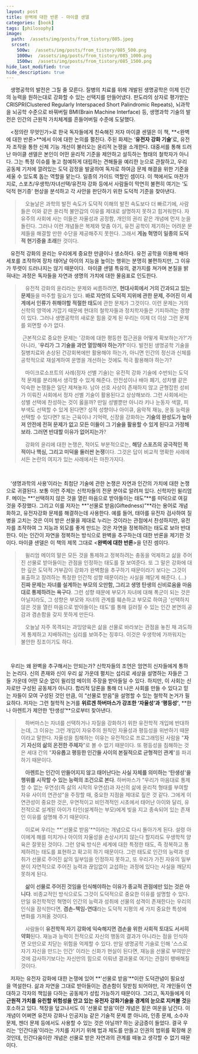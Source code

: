 ```yaml
---
layout: post
title: 완벽에 대한 반론 - 마이클 샌델
categories: [book]
tags: [philosophy]
image:
  path:  /assets/img/posts/from_tistory/085.jpeg
  srcset:
    500w:  /assets/img/posts/from_tistory/085_500.png
    1000w:  /assets/img/posts/from_tistory/085_1000.png
    1500w:  /assets/img/posts/from_tistory/085_1500.png
hide_last_modified: true
hide_description: true
---
```


  


  


  


   생명공학의 발전은 그칠 줄 모른다. 질병의 치료를 위해 개발된 생명공학은 이제 인간의 능력을 원하는대로 강화할 수 있는 선택지를 만들어냈다. 판도라의 상자로 평가받는 CRISPR(Clustered Regularly Interspaced Short Palindromic Repeats), 뇌과학을 뇌공학 수준으로 바꿔버릴 BMI(Brain Machine Interface) 등, 생명과학 기술의 발전은 인간의 근원적 가치체계를 흔들어버릴 수준에 도달했다.

  


   <정의란 무엇인가\>로 한국 독자들에게 친숙해진 저자 마이클 센델은 이 책, **<완벽에 대한 반론\>**에서 이에 대한 논의를 펼친다. 주된 화제는 ‘**유전자 강화 기술**’로, 유전자 조작을 통한 신체 기능 개선이 불러오는 윤리적 논쟁을 소개한다. 대중서를 통해 드러난 마이클 센델은 본인이 어떤 윤리적 기준을 제안하고 설득하는 형태의 철학자가 아니다. 그는 특정 이슈를 놓고 첨예하게 대립하는 견해들을 예리한 눈으로 관찰하고, 우리 공동체 기저에 깔려있는 도덕 감정을 발굴하여 독자로 하여금 문제 해결을 위한 기준을 세울 수 있도록 돕는 역할을 맡는다. 일종의 가이드 역할인 셈이다. 이 책에서도 마찬가지로, 스포츠/우생학/자녀선택/유전자 강화 등에서 사람들이 막연히 불편히 여기는 ‘도덕적 현기증’ 현상을 분석하고 각 사안을 판단하기 위한 도덕적 기준을 찾아낸다.

  


>   오늘날은 과학의 발전 속도가 도덕적 이해의 발전 속도보다 더 빠르기에, 사람들은 이와 같은 윤리적 불안감의 이유를 제대로 설명하지 못하고 힘겨워한다. 자유주의 사회에 사는 이들은 자율성과 공정함, 개인의 권리 같은 개념에 먼저 눈을 돌린다. 그러나 이런 개념들은 복제와 맞춤 아기, 유전 공학이 제기하는 어려운 문제들을 해결할 만한 수단을 제공해주지 못한다. 그래서 **게놈 혁명이 일종의 도덕적 현기증을 초래**한 것이다.

  


   유전적 강화의 윤리는 우리에게 중요한 만큼이나 생소하다. 유전 공학을 이용해 배아세포를 조작하여 장차 태어날 아이의 지능을 높이는 행위는 분명히 불편하지만, 그 이유가 뚜렷이 드러나지는 않기 때문이다.  마이클 샌델 특유의, 곁가지를 쳐가며 본질을 밝혀내는 과정은 독자들을 자연과 생명의 가치에 대한 물음표로 인도한다.

  


>   유전적 강화의 윤리라는 문제와 씨름하려면, **현대사회에서 거의 간과되고 있는 문제**들을 마주할 필요가 있다. **바로 자연의 도덕적 지위에 관한 문제, 주어진 이 세계에서 인류가 취해야할 적절한 태도**에 관한 문제가 그것이다. 이런 문제는 거의 신학의 영역에 가깝기 때문에 현대의 철학자들과 정치학자들은 기피하려는 경향이 있다. 그러나 생명공학의 새로운 힘을 갖게 된 우리는 이제 더 이상 그런 문제를 외면할 수가 없다.
>
>   근본적으로 중요한 문제는 '강화에 대한 평등한 접근권을 어떻게 확보하는가?'가 아니라, '**우리가 그 기술을 과연 열망해야 하는가?**'이다. 발전된 생명공학 기술을 질병치료와 손상된 건강회복에만 활용해야 하는가, 아니면 인간의 정신과 신체를 공학적으로 재설계하여 운명을 개선하는 것에도 적극 활용해야 하는가?
>
>    마이크로소프트의 사례(정자 선별 기술)는 유전적 강화 기술에 수반되는 도덕적 문제를 분리해서 생각할 수 있게 해준다. 안전성이나 배아 폐기, 성차별 같은 익숙한 논쟁들은 일단 제쳐놓자. 남아 선호 사상이 존재하지 않고 균형잡힌 성비가 이뤄진 사회에서 정자 선별 기술이 활용된다고 상상해보라. 그런 사회에서는 성별 선택에 찬성하는 것이 옳을까? 만일 성별뿐만 아니라 키나 눈동자 색깔, 피부색도 선택할 수 있게 된다면? 성적 성향이나 아이큐, 음악적 재능, 운동 능력을 선택할 수 있다면? 또는 근육이나 기억력, 신장을 강화하는 **기술의 완성도가 높아져 안전에 전혀 문제가 없고 모든 이들이 그 기술을 활용할 수 있게 된다고 가정해보라. 그러면 반대할 이유가 없어지는가**?
>
>   강화의 윤리에 대한 논쟁은, 적어도 부분적으로는, **해당 스포츠의 궁극적인 목적이나 핵심, 그리고 미덕을 둘러싼 논쟁**이다. 그것은 답이 비교적 명확한 사례에서든 논란의 여지가 있는 사례에서든 마찬가지다.

  

   ‘생명과학의 사용’이라는 최첨단 기술에 관한 논쟁은 자연과 인간의 가치에 대한 논쟁으로 귀결된다. 보통 이런 주제는 신학자들의 전문 분야로 알려져 있다. 신학자인 윌리엄 F. 메이는 **“선택하지 않은 것을 열린 마음으로 받아들이는 태도”**를 미덕으로 여길 것을 주장했다. 그리고 이를 저자는 **“선물로 받음(Giftedness)”**라는 용어로 개념화하고, 유전자강화 문제를 해결하는데 사용한다. 예를 들어, 태아를 유전자 검사하여 질병을 고치는 것은 이미 받은 선물을 제대로 누리는 것이라는 관점에서 찬성하지만, 유전자를 조작하여 그 지능과 외모를 좋게 만드는 것은 자연을 정복하려는 태도로 보아 반대한다. 이는 인간이 자연을 정복하는 방식으로 완벽을 추구하는데 대한 반론을 제기한 것이다. 마이클 샌델은 이 책의 제목 그대로 <**완벽에 대한 반론**\>을 던진 셈이다.

  


>   윌리엄 메이의 말은 모든 것을 통제하고 정복하려는 충동을 억제하고 삶을 주어진 선물로 받아들이는 관점을 인정하는 태도를 잘 보여준다. 또 그 말은 강화에 대한 깊은 도덕적 거부감이 강화가 완벽함을 추구하기 때문이라기 보다는 그것이 표출하고 장려하는 특정한 인간적 성향 때문이라는 사실을 꺠닫게 해준다. (...) **진짜 문제는 자녀를 설계하는 부모의 오만함, 그리고 생명 탄생의 신비로움을 마음대로 통제하려는 욕구다**. 그런 성향 때문에 부모가 자녀에 대해 폭군이 되는 것은 아닐지라도, 그 성향은 부모와 자녀의 관계를 훼손하고 부모로 하여금 '선택하지 않은 것을 열린 마음으로 받아들이는 태도'를 통해 길러질 수 있는 인간 본연의 공감과 겸손함을 갖지 못하게 만든다.
>
>   오늘날 자주 목격되는 과잉양육은 삶을 선물로 바라보는 관점을 놓친 채 과도하게 통제하고 지배하려는 심리를 보여주는 징후다. 이것은 우생학에 가까워지는 불안한 징조이기도 하다.

 

   우리는 왜 완벽을 추구해서는 안되는가? 신학자들의 조언은 엄연히 신자들에게 통하는 논리다. 신의 존재와 신이 우리 삶 가운데 펼치는 섭리로 세상을 설명하는 자들은 그들 가운데 어떤 모순 없이 윌리엄 메이의 주장을 받아들일 수 있다. 하지만, 이 사회는 신자로만 구성된 공동체가 아니다. 합리적 담론을 통해 더 나은 사회를 만들 수 있다고 믿는 자들이 모여 구성된 것인 만큼, 이 “선물로 받음”을 설명할 수 있는 철학적 논거가 필요하다. 저자는 그런 철학적 논거를 **위르겐 하버마스가 강조한 ‘자율성’과 ‘평등성’**, **한나 아렌트가 제안한 ‘탄생성’**으로부터 찾아낸다. 

  


>   하버마스는 자녀를 선택하거나 자질을 강화하기 위한 유전학적 개입에 반대하는데, 그 이유는 그런 개입이 자유주의 원칙인 자율성과 평등성을 위반하기 때문이라고 말한다. 자율성을 침해하는 이유는 유전적으로 프로그래밍된 사람을 "**자기 자신의 삶의 온전한 주체자**"로 볼 수 없기 때문이다. 또 평등성을 침해하는 것은 세대 간의 "**자유롭고 평등한 인간들 사이의 본질적으로 균형적인 관계**"를 파괴하기 때문이다.
>
>   **아렌트는 인간이 만들어지지 않고 태어난다는 사실 자체를 의미하는 '탄생성'을 행위를 시작할 수 있는 능력의 조건으로 본다**. 하버마스가 "우리가 마음대로 통제할 수 없는 우연성(즉 삶의 시작의 우연성)과 자신의 삶에 윤리적 형태를 부여할 자유 사이의 연관성"을 주장할 때, 중요한 지점을 제대로 짚은 것 같다. 그에게 이 연관성이 중요한 것은, 우연적이고 비인격적인 시초에서 태어난 아이와 달리, 유전적으로 설계된 아이가 타인(설계하는 부모)에게 빚을 지고 종속되어 있는 존재인 이유를 설명해 주기 때문이다.
>
>   이로써 우리는 **'선물로 받음'**이라는 개념으로 다시 돌아가게 된다. 설령 아이에게 해를 미치거나 아이의 자율성을 손상시키지 않는다 할지라도 우생학적 양육은 잘못된 것이다. 그런 양육 방식은 세계에 대한 특정한 태도, 즉 정복하고 통제하려는 태도를 표현하고 확고히 하기 때문이다. 그런 태도로 인간의 능력과 성취가 선물로 주어진 삶의 일부임을 인정하지 못하고, 또 우리가 가진 자유의 일부분이 자연적으로 주어진 능력과 끊임없이 교섭하는 과정에 있다는 사실을 깨닫지 못하게 된다. 
>
>   **삶이 선물로 주어진 것임을 인식해야하는 이유가 종교적 관점에만 있는 것은 아니다**. 비종교적인 방식으로도 그것이 도덕적으로 중요한 이유를 설명할 수 있다. 만일 유전학적인 혁명이 인간의 능력과 성취에 선물의 성격이 존재한다는 우리의 인식을 잠식한다면, **겸손-책임-연대**라는 도덕적 지평의 세 가지 중요한 특성에 변화를 가져올 것이다.  
>
>   사람들이 **유전학적 자기 강화에 익숙해지면 겸손을 위한 사회적 토대도 서서히 약화**된다. 재능과 능력이 전적으로 자신의 행동의 결과가 아니라는 점을 인식하면 오만으로 치닫는 위험을 억제할 수 있다. 만일 생명공학 기술로 인해 '스스로 자기 자신을 만드는 인간' 이라는 신화가 현실이 된다면, 재능을 선물로 부여받은 것에 감사하기보다는 자신만의 힘으로 이뤄낸 결과물로 여기는 관점이 팽배해질 것이다.

  


   저자는 유전자 강화에 대한 논쟁에 있어 **'선물로 받음'**이란 도덕관념이 필요성을 역설한다. 삶과 자연을 그대로 받아들이는 겸손함이 뒷받침 되어야만, 각 개인들이 연대하고 각자의 책임을 다하는 공동체가 성립 가능하기 때문이다. 그리고, 독자들에게 이 **근원적 가치를 유린할 위험성을 안고 있는 유전자 강화기술을 경계의 눈으로 지켜볼 것**을 호소하고 있다. 책장을 덮고나서도 이 '선물로 받음'이란 개념은 짙은 여운을 남긴다. 이 개념이 어쩌면 유전자 강화나 인공지능 같은 기술적 문제 뿐 아니라, 인종 문제, 소수자 문제, 젠더 문제 등에서도 사용할 수 있는 것은 아닐까? 하는 궁금증이 들었다. 결국 우리는 '인간다움'이라는 가치를 지키기 위해 법과 제도를 만들고 인권의 범위를 확장해 온 것인데, 인간다움이란 개념은 선물로 받은 자연과의 관계를 떼놓고 생각할 수 없기 때문이다.

